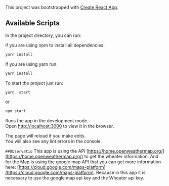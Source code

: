 This project was bootstrapped with [Create React App](https://github.com/facebook/create-react-app).

## Available Scripts

In the project directory, you can run:
 
if you are using npm to install all dependencies.
```bash
yarn install 
```
If you are using yarn run.
```bash
yarn install 
```
To start the project just run:
```bash
yarn  start
```
or
```bash
npm start 
```

Runs the app in the development mode.<br />
Open [http://localhost:3000](http://localhost:3000) to view it in the browser.

The page will reload if you make edits.<br />
You will also see any lint errors in the console.

`##Observatio`
This app is using the  API  [https://home.openweathermap.org/](https://home.openweathermap.org/) to get the wheater information. 
And for the Map is using  the google map API that you can get more information here: [https://cloud.google.com/maps-platform](https://cloud.google.com/maps-platform).
Because  in this app it is necessary to use the google map api key and the Wheater api key.

